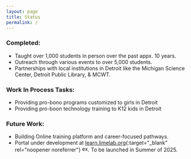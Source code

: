 ```yaml
---
layout: page
title: Status
permalink: /
---
```


### Completed:
- Taught over 1,000 students in person over the past appx. 10 years.
- Outreach through various events to over 5,000 students.
- Partnerships with local institutions in Detroit like the Michigan Science Center, Detroit Public Library, & MCWT.

### Work In Process Tasks:
- Providing pro-bono programs customized to girls in Detroit
- Providing pro-boon technology training to K12 kids in Detroit

### Future Work:
- Building Online training platform and career-focused pathways.
- Portal under development at [learn.limelab.org](https://learn.limelab.org){:target="_blank" rel="noopener noreferrer"} <img src="path/to/external-link-icon.png" alt="external link icon" width="16" height="16">. To be launched in Summer of 2025.
